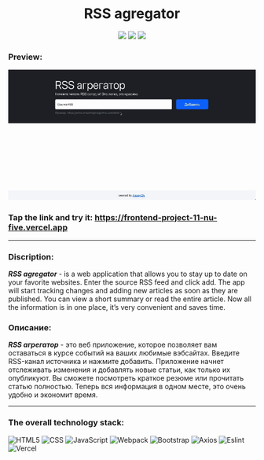 <h1 align="center">RSS agregator</h1>

<div align="center">
  <a href="https://github.com/AlexeyChi/frontend-project-11/actions/workflows/hexlet-check.yml"><img src="https://github.com/AlexeyChi/frontend-project-11/actions/workflows/hexlet-check.yml/badge.svg"><a>
  <a href="https://codeclimate.com/github/AlexeyChi/frontend-project-11/maintainability"><img src="https://api.codeclimate.com/v1/badges/dc714029c2f9addd5ec9/maintainability" /></a>
  <a href="https://github.com/AlexeyChi/frontend-project-11/actions/workflows/nodeCI.yml"><img src="https://github.com/AlexeyChi/frontend-project-11/actions/workflows/nodeCI.yml/badge.svg"><a>
</div>

### Preview:

![](https://github.com/AlexeyChi/project-preview-/blob/main/rssAgregator.gif)

### Tap the link and try it: <https://frontend-project-11-nu-five.vercel.app>

---
### Discription:

___RSS agregator___ - is a web application that allows you to stay up to date on your favorite websites. Enter the source RSS feed and click add. The app will start tracking changes and adding new articles as soon as they are published. You can view a short summary or read the entire article.
Now all the information is in one place, it’s very convenient and saves time.

### Описание:

___RSS агрегатор___ - это веб приложение, которое позволяет вам оставаться в курсе событий на ваших любимые вэбсайтах. Введите RSS-канал источника и нажмите добавить. Приложение начнет отслеживать изменения и добавлять новые статьи, как только их опубликуют. Вы сможете посмотреть краткое резюме или прочитать статью полностью.
Теперь вся информация в одном месте, это очень удобно и экономит время.

---
### The overall technology stack:
![HTML5](https://img.shields.io/badge/html5-%23E34F26.svg?style=for-the-badge&logo=html5&logoColor=white) ![CSS](https://img.shields.io/badge/CSS-239120?&style=for-the-badge&logo=css3&logoColor=white]) ![JavaScript](https://img.shields.io/badge/javascript-%23323330.svg?style=for-the-badge&logo=javascript&logoColor=%23F7DF1E) ![Webpack](https://img.shields.io/badge/webpack-%238DD6F9.svg?style=for-the-badge&logo=webpack&logoColor=black) ![Bootstrap](https://img.shields.io/badge/Bootstrap-563D7C?style=for-the-badge&logo=bootstrap&logoColor=white) ![Axios](https://img.shields.io/badge/Axios-5A29E4.svg?style=for-the-badge&logo=Axios&logoColor=white) ![Eslint](https://img.shields.io/badge/eslint-3A33D1?style=for-the-badge&logo=eslint&logoColor=white) ![Vercel](https://img.shields.io/badge/vercel-%23000000.svg?style=for-the-badge&logo=vercel&logoColor=white)